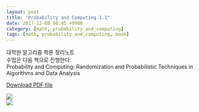```yaml
---
layout: post
title: "Probability and Computing 1.1"
date: 2017-12-08 00:45 +0900
category: [math, probability_and_computing]
tags: [math, probability_and_computing, book]
---
```


대학원 알고리즘 특론 정리노트<br />
수업은 다음 책으로 진행한다.<br />
Probability and Computing: Randomization and Probabilistic Techniques in Algorithms and Data Analysis<br />

<a href="{{ site.url }}/assets/Probability_and_Computing_1.1.pdf" class="center-image" >Download PDF file</a>

<img src="{{ site.url }}/assets/Probability_and_Computing_1.1-1.jpg" class="center-image" /> <br />
<img src="{{ site.url }}/assets/Probability_and_Computing_1.1-2.jpg" class="center-image" />

